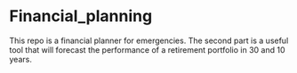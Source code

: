 # Financial_planning
This repo is a financial planner for emergencies. The second part is a useful tool that will forecast the performance of a retirement portfolio in 30 and 10 years.
